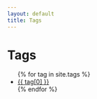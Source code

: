 ```yaml
---
layout: default
title: Tags 
---
```


<div class="page-content wc-container">
	<div class="post">
		<h1 class="header">Tags</h1>  
		<ul>
			{% for tag in site.tags %}
			<li>
			<a href="{{ '/tag/' | append:tag[0] | relative_url }}">{{ tag[0] }}</a>
			</li>
			{% endfor %}
		</ul>
	</div>
</div>